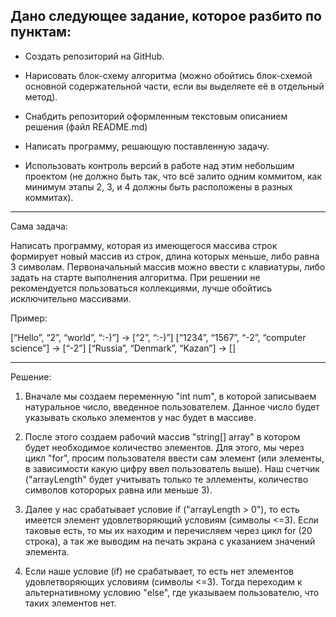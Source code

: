 ## Дано следующее задание, которое разбито по пунктам:

- Создать репозиторий на GitHub.

- Нарисовать блок-схему алгоритма (можно обойтись блок-схемой основной содержательной части, если вы выделяете её в отдельный метод).

- Снабдить репозиторий оформленным текстовым описанием решения (файл README.md)
- Написать программу, решающую поставленную задачу.

- Использовать контроль версий в работе над этим небольшим проектом (не должно быть так, что всё залито одним коммитом, как минимум этапы 2, 3, и 4 должны быть расположены в разных коммитах).

---

Сама задача:

Написать программу, которая из имеющегося массива строк формирует новый массив из строк, длина которых меньше, либо равна 3 символам. Первоначальный массив можно ввести с клавиатуры, либо задать на старте выполнения алгоритма. При решении не рекомендуется пользоваться коллекциями, лучше обойтись исключительно массивами.

Пример:

[“Hello”, “2”, “world”, “:-)”] → [“2”, “:-)”]
[“1234”, “1567”, “-2”, “computer science”] → [“-2”]
[“Russia”, “Denmark”, “Kazan”] → []

---

Решение:

1. Вначале мы создаем переменную "int num", в которой записываем натуральное число, введенное пользователем. Данное число будет указывать сколько элементов у нас будет в массиве.

2. После этого создаем рабочий массив "string[] array" в котором будет необходимое количество элементов. Для этого, мы через цикл "for", просим пользователя ввести сам элемент (или элементы, в зависимости какую цифру ввел пользователь выше). Наш счетчик ("arrayLength" будет учитывать только те эллементы, количество символов которорых равна или меньше 3).

3. Далее у нас срабатывает условие if ("arrayLength > 0"), то есть имеется элемент удовлетворяющий условиям (символы <=3). Если таковые есть, то мы их находим и перечисляем через цикл for (20 строка), а так же выводим на печать экрана с указанием значений элемента.

4. Если наше условие (if) не срабатывает, то есть нет элементов удовлетворяющих условиям (символы <=3). Тогда переходим к альтернативному условию "else", где указываем пользователю, что таких элементов нет.
